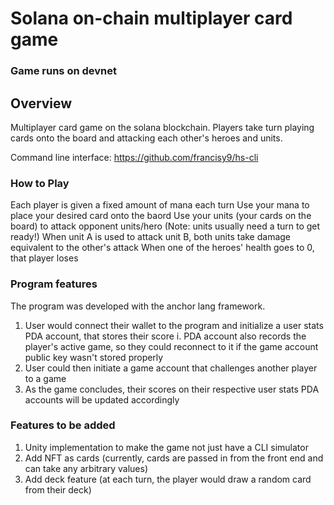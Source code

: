 # Solana on-chain multiplayer card game

### Game runs on devnet


## Overview

Multiplayer card game on the solana blockchain. Players take turn playing cards onto the board and attacking each other's heroes and units.

Command line interface: https://github.com/francisy9/hs-cli


### How to Play
Each player is given a fixed amount of mana each turn
Use your mana to place your desired card onto the baord
Use your units (your cards on the board) to attack opponent units/hero (Note: units usually need a turn to get ready!)
When unit A is used to attack unit B, both units take damage equivalent to the other's attack
When one of the heroes' health goes to 0, that player loses

### Program features
The program was developed with the anchor lang framework.
1. User would connect their wallet to the program and initialize a user stats PDA account, that stores their score
  i. PDA account also records the player's active game, so they could reconnect to it if the game account public key wasn't stored properly
2. User could then initiate a game account that challenges another player to a game
3. As the game concludes, their scores on their respective user stats PDA accounts will be updated accordingly

### Features to be added
1. Unity implementation to make the game not just have a CLI simulator
2. Add NFT as cards (currently, cards are passed in from the front end and can take any arbitrary values)
3. Add deck feature (at each turn, the player would draw a random card from their deck)
